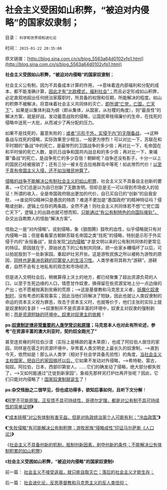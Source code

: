 # 社会主义受困如山积弊，“被迫对内侵略”的国家奴隶制；

目录： `科学和世界观和进化论` 

时间： `2015-01-22 20:35:08` 

原文链接：[http://blog.sina.com.cn/s/blog_5563a64d0102vfp1.html](http://blog.sina.com.cn/s/blog_5563a64d0102vfp1.html)

**社会主义受困如山积弊，“被迫对内侵略”的国家奴隶制**；

社会主义公有制，因为不具备成本计算的作用，——>意味着连内部福利和分配的成本，都不能准确计算，[因此才有“北欧模式，福利社会”；](../../../2011/5/30/“消除贫富差距”的福利主义制造贫困.md)而且必定形成如山积弊，必定直观地超出任何统治家履职时，所具备的权限和任期，所能解决的程度。如山的积弊不被解决，将意味着社会主义共同体的灭亡，[即所谓“亡党，亡国，亡天下](../../../2012/12/26/危机定义之“亡党”“亡国”“亡天下”.md)”。如果是以集体利益为纲（即从集体，从国家，从社稷的角度），则“最良性”的解决方案，就是好战，发动蓄意战败的侵略，让国民卑贱得廉价的生命，在找死的侵略中送死一大批，从而减少了再分配的压力。

如果不是找死的，蓄意失败的；[或者“示形于外，实侵于内”的无限备战](../../../2009/1/30/愚蠢的战争可能也是聪明政治的工具.md)，——>这种备战与找死的侵略，实际效果至少相当，一般更为惨烈！可以对比一下，苏联在和平时期的“备战”中的死亡，是最惨烈的卫国战争的多少倍；再对比一下，毛帝国在和平时侯的死亡人数，是抗日战争和国共内战总和的多少倍；再对比一下，柬埔寨“备战”的死亡，是战争死亡的多少百倍！朝鲜呢？战争还没有影子，十分一以上的国民已经被报销了；还有三分一被关在古拉格群岛中等死！如此惨烈代价！[以至于真有帝国主义入侵，还不如当殖民地算了](../../../2009/6/30/不惜一切代价牺牲全民族利益是卖国！叛国！.md)。

[侵略的战争不能解决公有制社会主义的如山积弊](../../../2015/1/19/“失败侵略”有可能缓解公有制积弊，游牧民族的找死本能.md)，社会主义又不具备自主创新的要素，——>它们总是以为自已创新了无数发明，但却总是无一可以得到市场收入的验证！所谓的收入，全是帝国政府赔出更加的代价，自已买自已的“创新”的自我安慰，——>谁说阿Q精神只是愚民的特质？难道不更加是“愚国政府”的精神特征吗？侵略或创新，逻辑上仅存的两条路，全然不通！则社会主义共同体若不想“亡党亡国亡天下”，逻辑上的出路也就可想而知，[只能通过“有公有制特色的向国际接轨”，](../../../2014/12/8/有中国特色的“向国际接轨”的群众基础.md)杂交出自欺欺人的怪胎“解决方案”。

怪胎之一是“对内侵略“。说到侵略，象《狼图腾》鼓吹的血性，似乎侵略就只有对内侵略一路；但是看看蒙古朝鲜苏联毛帝国之类“找死”的侵略，特别是示形于外实侵于内的“永恒备战”，就会发现[“对内侵略](../../../2014/2/23/国家的极权倾向与社会中的民族主义成正比.md)”才是文明以来的公有制共同体的更常见的特征。原因就在于，原始状态下的公有制共同体，把一处家乡糟塌坏了以后，可以拍屁股到下一处新家园，重起炉灶另开张。这是游牧民族之所以被称为游牧的原因，[同样也是美洲农耕的印第安人的生活习性](../../../2011/8/16/五月花号登陆点的印第安社会很原始.md)。人类学者将其称为“游耕”。游耕者，自然不会有土地私有的观念和市场经济。

但是进入文明社会后，稍微算得上沃土的地方，都已经聚集了超出资源负荷的人口，以至于生死边缘的人口，情愿甘作奴隶，换得留在些资源宝地上分一点边缘的产出；也不愿被抛离到贫瘠的荒原；——>这是基督教和马克思主义者，[妖魔化奴隶制时](../../../2011/7/25/妖魔化奴隶制和奴隶主的优越感.md)，没有考虑的客观事实；因此当他们将解决了短缺，因此也就让人类奴隶制的命运的资本主义视为罪恶，攻击于资本主义时，也就等价于，他们主张的实际上就是奴隶制的复辟！——>奴隶制并不是资源丰富的环境中，奴隶主对奴隶的强制剥削；[而是资源短缺的环境中，奴隶对奴隶主的依赖](../../../2011/3/28/市场崩溃通向奴役之路的正反馈.md)！

**ps:[奴隶制定律非常重要的人类学常识和原理](../../../2011/3/27/奴隶制是对市场崩溃的适应.md)；马克思本人也对此有所论述，参考“在资源丰富的澳大利亚时，契约奴全跑光了”**

甚至连贫瘠的阿拉伯沙漠（实际上是稀疏的灌木草原），也成了阿拉伯人居住的家园，同样是在匮乏的资源环境中，孕育着人类文明史上最长久的奴隶制，——>直到今天，依然如是！那么从人类学（相对于社会学具备先验性）的角度，[当社会主义主权国家，把自已的家园搞坏以后，](../../../2009/9/16/亵渎自然母亲的“发展就是硬道理”.md)它如果不发动对外侵略，——>希特勒，蒙古，匈奴。阿拉伯，日本，西部印第安人，……它们的确发动了侵略，绝大部分都失败了，——>又如何能通过“迁徙到新家园”，象祖先那样另打炉灶再开张呢？因此，它们只能对内侵略了！[国家奴隶制就诞生](../../../2014/4/2/古拉格群岛的经济学定义是“国家奴隶制”.md)了！

**ps:杂交怪胎之二很罕见，但也成功得多，欲知后事如何，且听下文分解**！

**《**[阿罗不可能原理，正反馈不具可持续性，哥德尔定理，都是对公有制不具可持续性的简单证明](../../../2015/1/13/公有制积弊如山的永恒绝境，和绝处逢生的出路.md)**》**



**《**[“成本转移”对公有体制有害无益，但是对执政统治家个人可能有利；“冷血政策”](../../../2015/1/15/侵略或奴役，社会主义的成本转移，可能对统治家个人有利.md)**》**

**《**[“失败侵略”有可能解决公有制积弊；游牧民族“侵略成性”印证马尔萨斯《人口论》](../../../2015/1/19/“失败侵略”有可能缓解公有制积弊，游牧民族的找死本能.md)**》**

《[社会主义不具备创新的机制，抵制创新因素，剥夺创新的条件；不能解决公有体制积累的如山积弊](../../../2015/1/20/社会主义不具备创新的机制，抵制创新因素，剥夺创新的条件；.md)》

《**社会主义受困如山积弊，“被迫对内侵略”的国家奴隶制**》

前一篇： [社会主义不接受返祖，就只能自取灭亡；落后的社会主义才能生存；](../../../2015/2/5/社会主义不接受返祖，就只能自取灭亡；落后的社会主义才能生存；.md)

后一篇： [社会进化论，反思基督教和马克思主义的反人类信仰；](../../../2015/1/21/社会进化论，反思基督教和马克思主义的反人类信仰；.md)

